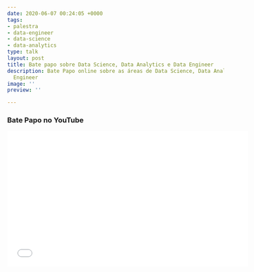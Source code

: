 ```yaml
---
date: 2020-06-07 00:24:05 +0000
tags:
- palestra
- data-engineer
- data-science
- data-analytics
type: talk
layout: post
title: Bate papo sobre Data Science, Data Analytics e Data Engineer
description: Bate Papo online sobre as áreas de Data Science, Data Analytics e Data
  Engineer
image: ''
preview: ''

---
```

### Bate Papo no YouTube

<iframe width="560" height="315" src="[https://www.youtube.com/embed/OiE7CVi1QCA](https://www.youtube.com/embed/OiE7CVi1QCA "https://www.youtube.com/embed/OiE7CVi1QCA")" frameborder="0" allow="accelerometer; autoplay; encrypted-media; gyroscope; picture-in-picture" allowfullscreen></iframe>